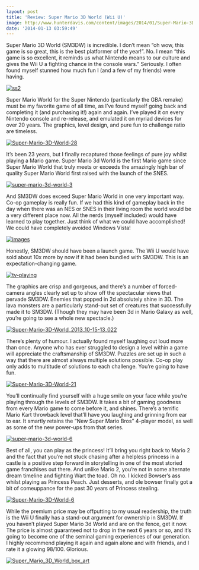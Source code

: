 ```yaml
---
layout: post
title: 'Review: Super Mario 3D World (Wii U)'
image: http://www.hunterdavis.com/content/images/2014/01/Super-Mario-3D-World-6.jpg
date: '2014-01-13 03:59:49'
---
```



Super Mario 3D World (SM3DW) is incredible. I don’t mean “oh wow, this game is so great, this is the best platformer of the year!”. No. I mean “this game is so excellent, it reminds us what Nintendo means to our culture and gives the Wii U a fighting chance in the console wars.” Seriously. I often found myself stunned how much fun I (and a few of my friends) were having.

[![ss2](http://www.hunterdavis.com/content/images/2014/01/ss2-300x168.jpg)](http://www.hunterdavis.com/content/images/2014/01/ss2.jpg)

Super Mario World for the Super Nintendo (particularly the GBA remake) must be my favorite game of all time, as I’ve found myself going back and completing it (and purchasing it!) again and again. I’ve played it on every Nintendo console and re-release, and emulated it on myriad devices for over 20 years. The graphics, level design, and pure fun to challenge ratio are timeless.

[![Super-Mario-3D-World-28](http://www.hunterdavis.com/content/images/2014/01/Super-Mario-3D-World-28-300x168.jpg)](http://www.hunterdavis.com/content/images/2014/01/Super-Mario-3D-World-28.jpg)

It’s been 23 years, but I finally recaptured those feelings of pure joy whilst playing a Mario game. Super Mario 3d World is the first Mario game since Super Mario World that truly meets or exceeds the amazingly high bar of quality Super Mario World first raised with the launch of the SNES.

[![super-mario-3d-world-3](http://www.hunterdavis.com/content/images/2014/01/super-mario-3d-world-3-300x168.jpg)](http://www.hunterdavis.com/content/images/2014/01/super-mario-3d-world-3.jpg)

And SM3DW does exceed Super Mario World in one very important way. Co-op gameplay is really fun. If we had this kind of gameplay back in the day when there was an NES or SNES in their living room the world would be a very different place now. All the nerds (myself included) would have learned to play together. Just think of what we could have accomplished! We could have completely avoided Windows Vista!

[![images](http://www.hunterdavis.com/content/images/2014/01/images.jpg)](http://www.hunterdavis.com/content/images/2014/01/images.jpg)

Honestly, SM3DW should have been a launch game. The Wii U would have sold about 10x more by now if it had been bundled with SM3DW. This is an expectation-changing game.

[![tv-playing](http://www.hunterdavis.com/content/images/2014/01/tv-playing-300x201.png)](http://www.hunterdavis.com/content/images/2014/01/tv-playing.png)

The graphics are crisp and gorgeous, and there’s a number of forced-camera angles clearly set up to show off the spectacular views that pervade SM3DW. Enemies that popped in 2d absolutely shine in 3D. The lava monsters are a particularly stand-out set of creatures that successfully made it to SM3DW. (Though they may have been 3d in Mario Galaxy as well, you’re going to see a whole new spectacle.)

[![Super-Mario-3D-World_2013_10-15-13_022](http://www.hunterdavis.com/content/images/2014/01/Super-Mario-3D-World_2013_10-15-13_022-300x168.jpg)](http://www.hunterdavis.com/content/images/2014/01/Super-Mario-3D-World_2013_10-15-13_022.jpg)

There’s plenty of humour. I actually found myself laughing out loud more than once. Anyone who has ever struggled to design a level within a game will appreciate the craftsmanship of SM3DW. Puzzles are set up in such a way that there are almost always multiple solutions possible. Co-op play only adds to multitude of solutions to each challenge. You’re going to have fun.

[![Super-Mario-3D-World-21](http://www.hunterdavis.com/content/images/2014/01/Super-Mario-3D-World-21-300x168.jpg)](http://www.hunterdavis.com/content/images/2014/01/Super-Mario-3D-World-21.jpg)

You’ll continually find yourself with a huge smile on your face while you’re playing through the levels of SM3DW. It takes a bit of gaming goodness from every Mario game to come before it, and shines. There’s a terrific Mario Kart throwback level that’ll have you laughing and grinning from ear to ear. It smartly retains the “New Super Mario Bros” 4-player model, as well as some of the new power-ups from that series.

[![super-mario-3d-world-6](http://www.hunterdavis.com/content/images/2014/01/super-mario-3d-world-6-300x168.jpg)](http://www.hunterdavis.com/content/images/2014/01/super-mario-3d-world-6.jpg)

Best of all, you can play as the princess! It’ll bring you right back to Mario 2 and the fact that you’re not stuck chasing after a helpless princess in a castle is a positive step forward in storytelling in one of the most storied game franchises out there. And unlike Mario 2, you’re not in some alternate dream timeline and fighting Wart the toad. Oh no. I kicked Bowser’s ass whilst playing as Princess Peach. Just desserts, and ole bowser finally got a bit of comeuppance for the past 30 years of Princess stealing.

[![Super-Mario-3D-World-6](http://www.hunterdavis.com/content/images/2014/01/Super-Mario-3D-World-6-300x168.jpg)](http://www.hunterdavis.com/content/images/2014/01/Super-Mario-3D-World-6.jpg)

While the premium price may be offputting to my usual readership, the truth is the Wii U finally has a stand-out argument for ownership in SM3DW. If you haven’t played Super Mario 3d World and are on the fence, get it now. The price is almost guaranteed not to drop in the next 6 years or so, and it’s going to become one of the seminal gaming experiences of our generation. I highly recommend playing it again and again alone and with friends, and I rate it a glowing 98/100. Glorious.

[![Super_Mario_3D_World_box_art](http://www.hunterdavis.com/content/images/2014/01/Super_Mario_3D_World_box_art-213x300.jpg)](http://www.hunterdavis.com/content/images/2014/01/Super_Mario_3D_World_box_art.jpg)


